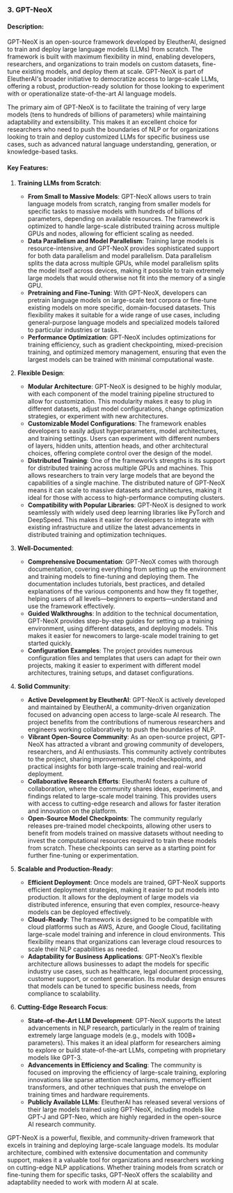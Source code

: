 ### 3. **GPT-NeoX**

#### **Description**:

GPT-NeoX is an open-source framework developed by EleutherAI, designed to train and deploy large language models (LLMs) from scratch. The framework is built with maximum flexibility in mind, enabling developers, researchers, and organizations to train models on custom datasets, fine-tune existing models, and deploy them at scale. GPT-NeoX is part of EleutherAI's broader initiative to democratize access to large-scale LLMs, offering a robust, production-ready solution for those looking to experiment with or operationalize state-of-the-art AI language models.

The primary aim of GPT-NeoX is to facilitate the training of very large models (tens to hundreds of billions of parameters) while maintaining adaptability and extensibility. This makes it an excellent choice for researchers who need to push the boundaries of NLP or for organizations looking to train and deploy customized LLMs for specific business use cases, such as advanced natural language understanding, generation, or knowledge-based tasks.

#### **Key Features**:

1. **Training LLMs from Scratch**:

   - **From Small to Massive Models**: GPT-NeoX allows users to train language models from scratch, ranging from smaller models for specific tasks to massive models with hundreds of billions of parameters, depending on available resources. The framework is optimized to handle large-scale distributed training across multiple GPUs and nodes, allowing for efficient scaling as needed.
   - **Data Parallelism and Model Parallelism**: Training large models is resource-intensive, and GPT-NeoX provides sophisticated support for both data parallelism and model parallelism. Data parallelism splits the data across multiple GPUs, while model parallelism splits the model itself across devices, making it possible to train extremely large models that would otherwise not fit into the memory of a single GPU.
   - **Pretraining and Fine-Tuning**: With GPT-NeoX, developers can pretrain language models on large-scale text corpora or fine-tune existing models on more specific, domain-focused datasets. This flexibility makes it suitable for a wide range of use cases, including general-purpose language models and specialized models tailored to particular industries or tasks.
   - **Performance Optimization**: GPT-NeoX includes optimizations for training efficiency, such as gradient checkpointing, mixed-precision training, and optimized memory management, ensuring that even the largest models can be trained with minimal computational waste.

2. **Flexible Design**:

   - **Modular Architecture**: GPT-NeoX is designed to be highly modular, with each component of the model training pipeline structured to allow for customization. This modularity makes it easy to plug in different datasets, adjust model configurations, change optimization strategies, or experiment with new architectures.
   - **Customizable Model Configurations**: The framework enables developers to easily adjust hyperparameters, model architectures, and training settings. Users can experiment with different numbers of layers, hidden units, attention heads, and other architectural choices, offering complete control over the design of the model.
   - **Distributed Training**: One of the framework’s strengths is its support for distributed training across multiple GPUs and machines. This allows researchers to train very large models that are beyond the capabilities of a single machine. The distributed nature of GPT-NeoX means it can scale to massive datasets and architectures, making it ideal for those with access to high-performance computing clusters.
   - **Compatibility with Popular Libraries**: GPT-NeoX is designed to work seamlessly with widely used deep learning libraries like PyTorch and DeepSpeed. This makes it easier for developers to integrate with existing infrastructure and utilize the latest advancements in distributed training and optimization techniques.

3. **Well-Documented**:

   - **Comprehensive Documentation**: GPT-NeoX comes with thorough documentation, covering everything from setting up the environment and training models to fine-tuning and deploying them. The documentation includes tutorials, best practices, and detailed explanations of the various components and how they fit together, helping users of all levels—beginners to experts—understand and use the framework effectively.
   - **Guided Walkthroughs**: In addition to the technical documentation, GPT-NeoX provides step-by-step guides for setting up a training environment, using different datasets, and deploying models. This makes it easier for newcomers to large-scale model training to get started quickly.
   - **Configuration Examples**: The project provides numerous configuration files and templates that users can adapt for their own projects, making it easier to experiment with different model architectures, training setups, and dataset configurations.

4. **Solid Community**:

   - **Active Development by EleutherAI**: GPT-NeoX is actively developed and maintained by EleutherAI, a community-driven organization focused on advancing open access to large-scale AI research. The project benefits from the contributions of numerous researchers and engineers working collaboratively to push the boundaries of NLP.
   - **Vibrant Open-Source Community**: As an open-source project, GPT-NeoX has attracted a vibrant and growing community of developers, researchers, and AI enthusiasts. This community actively contributes to the project, sharing improvements, model checkpoints, and practical insights for both large-scale training and real-world deployment.
   - **Collaborative Research Efforts**: EleutherAI fosters a culture of collaboration, where the community shares ideas, experiments, and findings related to large-scale model training. This provides users with access to cutting-edge research and allows for faster iteration and innovation on the platform.
   - **Open-Source Model Checkpoints**: The community regularly releases pre-trained model checkpoints, allowing other users to benefit from models trained on massive datasets without needing to invest the computational resources required to train these models from scratch. These checkpoints can serve as a starting point for further fine-tuning or experimentation.

5. **Scalable and Production-Ready**:

   - **Efficient Deployment**: Once models are trained, GPT-NeoX supports efficient deployment strategies, making it easier to put models into production. It allows for the deployment of large models via distributed inference, ensuring that even complex, resource-heavy models can be deployed effectively.
   - **Cloud-Ready**: The framework is designed to be compatible with cloud platforms such as AWS, Azure, and Google Cloud, facilitating large-scale model training and inference in cloud environments. This flexibility means that organizations can leverage cloud resources to scale their NLP capabilities as needed.
   - **Adaptability for Business Applications**: GPT-NeoX’s flexible architecture allows businesses to adapt the models for specific industry use cases, such as healthcare, legal document processing, customer support, or content generation. Its modular design ensures that models can be tuned to specific business needs, from compliance to scalability.

6. **Cutting-Edge Research Focus**:
   - **State-of-the-Art LLM Development**: GPT-NeoX supports the latest advancements in NLP research, particularly in the realm of training extremely large language models (e.g., models with 100B+ parameters). This makes it an ideal platform for researchers aiming to explore or build state-of-the-art LLMs, competing with proprietary models like GPT-3.
   - **Advancements in Efficiency and Scaling**: The community is focused on improving the efficiency of large-scale training, exploring innovations like sparse attention mechanisms, memory-efficient transformers, and other techniques that push the envelope on training times and hardware requirements.
   - **Publicly Available LLMs**: EleutherAI has released several versions of their large models trained using GPT-NeoX, including models like GPT-J and GPT-Neo, which are highly regarded in the open-source AI research community.

GPT-NeoX is a powerful, flexible, and community-driven framework that excels in training and deploying large-scale language models. Its modular architecture, combined with extensive documentation and community support, makes it a valuable tool for organizations and researchers working on cutting-edge NLP applications. Whether training models from scratch or fine-tuning them for specific tasks, GPT-NeoX offers the scalability and adaptability needed to work with modern AI at scale.
